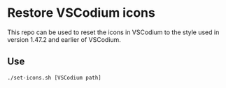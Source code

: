 # Restore VSCodium icons
This repo can be used to reset the icons in VSCodium to the style used in version 1.47.2 and earlier of VSCodium.

## Use

```sh
./set-icons.sh [VSCodium path]
```
